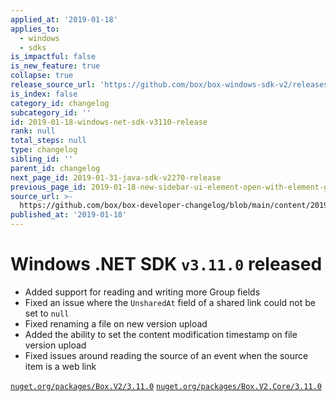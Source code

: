 ```yaml
---
applied_at: '2019-01-18'
applies_to:
  - windows
  - sdks
is_impactful: false
is_new_feature: true
collapse: true
release_source_url: 'https://github.com/box/box-windows-sdk-v2/releases/tag/v3.11.0'
is_index: false
category_id: changelog
subcategory_id: ''
id: 2019-01-18-windows-net-sdk-v3110-release
rank: null
total_steps: null
type: changelog
sibling_id: ''
parent_id: changelog
next_page_id: 2019-01-31-java-sdk-v2270-release
previous_page_id: 2019-01-18-new-sidebar-ui-element-open-with-element-ga
source_url: >-
  https://github.com/box/box-developer-changelog/blob/main/content/2019/01-18-windows-net-sdk-v3110-release.md
published_at: '2019-01-18'
---
```

# Windows .NET SDK `v3.11.0` released

- Added support for reading and writing more Group fields
- Fixed an issue where the `UnsharedAt` field of a shared link could not be set to `null`
- Fixed renaming a file on new version upload
- Added the ability to set the content modification timestamp on file version upload
- Fixed issues around reading the source of an event when the source item is a web link

[`nuget.org/packages/Box.V2/3.11.0`](https://www.nuget.org/packages/Box.V2/3.11.0)
[`nuget.org/packages/Box.V2.Core/3.11.0`](https://www.nuget.org/packages/Box.V2.Core/3.11.0)